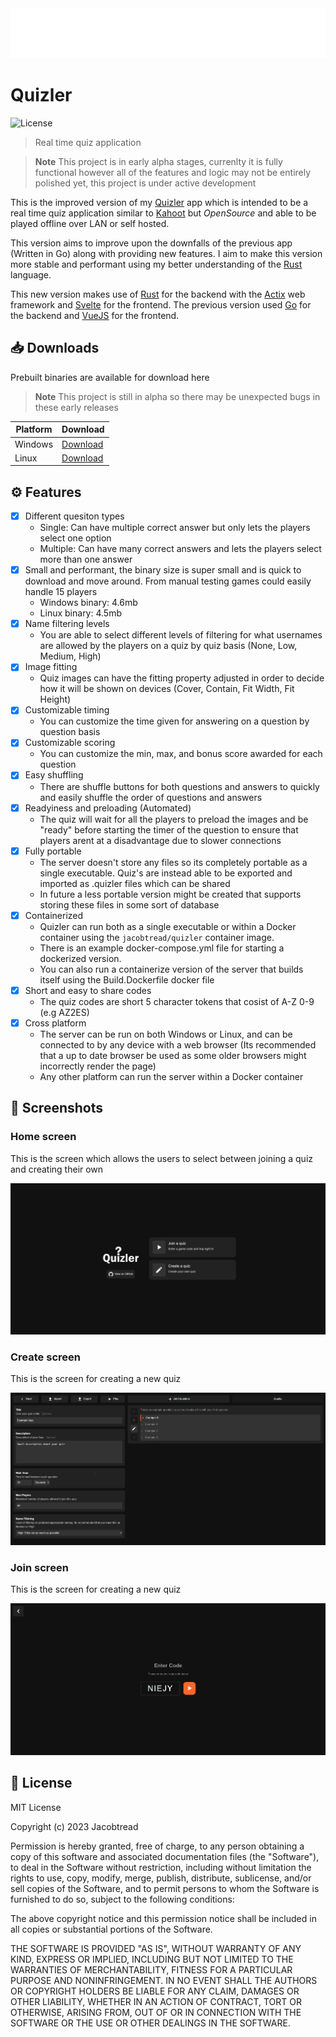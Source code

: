 <img src="assets/logo.svg" width="100%" height="80px">

# Quizler

![License](https://img.shields.io/github/license/jacobtread/Quizler-v2?style=for-the-badge)

> Real time quiz application

> **Note**
> This project is in early alpha stages, currenlty it is fully functional however all of the features and logic may not be entirely polished yet, this project is under active development


This is the improved version of my [Quizler](https://github.com/jacobtread/Quizler) app which is intended to be a real time quiz application similar to [Kahoot](https://kahoot.com/) but *OpenSource* and able to be played offline over LAN or self hosted.

This version aims to improve upon the downfalls of the previous app (Written in Go) along with providing new features. I aim to make this version more stable and performant using my better understanding of the [Rust](https://www.rust-lang.org/) language.

This new version makes use of [Rust](https://www.rust-lang.org/) for the backend with the [Actix](https://actix.rs) web framework and [Svelte](https://svelte.dev/) for the frontend. The previous version used [Go](https://go.dev/) for the backend and [VueJS](https://vuejs.org/) for the frontend.


## 📥 Downloads

Prebuilt binaries are available for download here

> **Note**
> This project is still in alpha so there may be unexpected bugs in these early releases

| Platform | Download                                                                                                 |
| -------- | -------------------------------------------------------------------------------------------------------- |
| Windows  | [Download](https://github.com/jacobtread/Quizler-v2/releases/download/v0.1.0-alpha1/quizler-windows.exe) |
| Linux    | [Download](https://github.com/jacobtread/Quizler-v2/releases/download/v0.1.0-alpha1/quizler-linux)       |
<!-- Uncomment when stable releases are out
| Windows  | [Download](https://github.com/jacobtread/Quizler-v2/releases/latest/download/quizler-windows.exe) |
| Linux    | [Download](https://github.com/jacobtread/Quizler-v2/releases/latest/download/quizler-linux)      | 
-->


## ⚙️ Features

- [x] Different quesiton types
    - Single: Can have multiple correct answer but only lets the players select one option
    - Multiple: Can have many correct answers and lets the players select more than one answer
- [x] Small and performant, the binary size is super small and is quick to download and move around. From manual testing games could easily handle 15 players
    - Windows binary:  4.6mb 
    - Linux binary: 4.5mb
- [x] Name filtering levels
    - You are able to select different levels of filtering for what usernames are allowed by the players on a quiz by quiz basis (None, Low, Medium, High)
- [x] Image fitting
    - Quiz images can have the fitting property adjusted in order to decide how
    it will be shown on devices (Cover, Contain, Fit Width, Fit Height)
- [x] Customizable timing
    - You can customize the time given for answering on a question by question basis
- [x] Customizable scoring
    - You can customize the min, max, and bonus score awarded for each question
- [x] Easy shuffling
    - There are shuffle buttons for both questions and answers to quickly and easily shuffle the order of questions and answers
- [x] Readyiness and preloading (Automated)
    - The quiz will wait for all the players to preload the images and be "ready" before starting the timer of the question to ensure that players arent at a disadvantage due to slower connections
- [x] Fully portable
  - The server doesn't store any files so its completely portable as a single executable. Quiz's are instead able to be exported and imported as .quizler files which can be shared
  - In future a less portable version might be created that supports storing these files in some sort of database 
- [x] Containerized
  -  Quizler can run both as a single executable or within a Docker container using the `jacobtread/quizler` container image. 
  -  There is an example docker-compose.yml file for starting a dockerized version. 
  -  You can also run a containerize version of the server that builds itself using the Build.Dockerfile docker file
- [x] Short and easy to share codes
  - The quiz codes are short 5 character tokens that cosist of A-Z 0-9 (e.g AZ2ES)
- [x] Cross platform
  - The server can be run on both Windows or Linux, and can be connected to by any device with a web browser (Its recommended that a up to date browser be used as some older browsers might incorrectly render the page) 
  - Any other platform can run the server within a Docker container


## 📸 Screenshots

### Home screen

This is the screen which allows the users to select between joining a quiz and
creating their own

![Home Screen](assets/home.png)

### Create screen

This is the screen for creating a new quiz

![Create Screen](assets/create.png)

### Join screen

This is the screen for creating a new quiz

![Join Screen](assets/join.png)


## 🧾 License

MIT License

Copyright (c) 2023 Jacobtread

Permission is hereby granted, free of charge, to any person obtaining a copy
of this software and associated documentation files (the "Software"), to deal
in the Software without restriction, including without limitation the rights
to use, copy, modify, merge, publish, distribute, sublicense, and/or sell
copies of the Software, and to permit persons to whom the Software is
furnished to do so, subject to the following conditions:

The above copyright notice and this permission notice shall be included in all
copies or substantial portions of the Software.

THE SOFTWARE IS PROVIDED "AS IS", WITHOUT WARRANTY OF ANY KIND, EXPRESS OR
IMPLIED, INCLUDING BUT NOT LIMITED TO THE WARRANTIES OF MERCHANTABILITY,
FITNESS FOR A PARTICULAR PURPOSE AND NONINFRINGEMENT. IN NO EVENT SHALL THE
AUTHORS OR COPYRIGHT HOLDERS BE LIABLE FOR ANY CLAIM, DAMAGES OR OTHER
LIABILITY, WHETHER IN AN ACTION OF CONTRACT, TORT OR OTHERWISE, ARISING FROM,
OUT OF OR IN CONNECTION WITH THE SOFTWARE OR THE USE OR OTHER DEALINGS IN THE
SOFTWARE.
